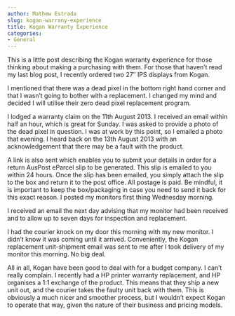```yaml
---
author: Mathew Estrada
slug: kogan-warrany-experience
title: Kogan Warranty Experience
categories:
- General
---
```


This is a little post describing the Kogan warranty experience for those thinking about making a purchasing with them. For those that haven’t read my last blog post, I recently ordered two 27″ IPS displays from Kogan.

I mentioned that there was a dead pixel in the bottom right hand corner and that I wasn’t going to bother with a replacement. I changed my mind and decided I will utilise their zero dead pixel replacement program.

I lodged a warranty claim on the 11th August 2013. I received an email within half an hour, which is great for Sunday. I was asked to provide a photo of the dead pixel in question. I was at work by this point, so I emailed a photo that evening.
I heard back on the 13th August 2013 with an acknowledgement that there may be a fault with the product.

<!--more--> 

A link is also sent which enables you to submit your details in order for a return AusPost eParcel slip to be generated. This slip is emailed to you within 24 hours. Once the slip has been emailed, you simply attach the slip to the box and return it to the post office. All postage is paid. Be mindful, it is important to keep the box/packaging in case you need to send it back for this exact reason. I posted my monitors first thing Wednesday morning.

I received an email the next day advising that my monitor had been received and to allow up to seven days for inspection and replacement.

I had the courier knock on my door this morning with my new monitor. I didn’t know it was coming until it arrived. Conveniently, the Kogan replacement unit-shipment email was sent to me after I took delivery of my monitor this morning. No big deal.

All in all, Kogan have been good to deal with for a budget company. I can’t really complain. I recently had a HP printer warranty replacement, and HP organises a 1:1 exchange of the product. This means that they ship a new unit out, and the courier takes the faulty unit back with them. This is obviously a much nicer and smoother process, but I wouldn’t expect Kogan to operate that way, given the nature of their business and pricing models.